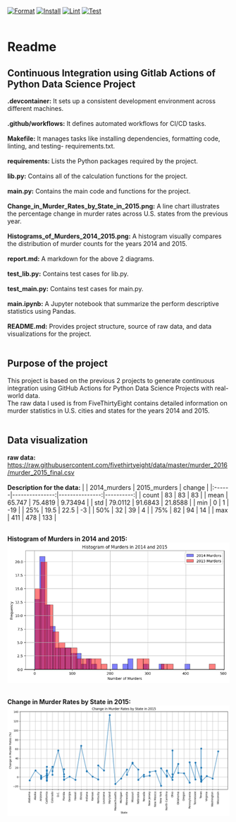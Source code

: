 [![Format](https://github.com/nogibjj/Cindy_Gao_Individual_Project_1/actions/workflows/format.yml/badge.svg)](https://github.com/nogibjj/Cindy_Gao_Individual_Project_1/actions/workflows/format.yml)
[![Install](https://github.com/nogibjj/Cindy_Gao_Individual_Project_1/actions/workflows/install.yml/badge.svg)](https://github.com/nogibjj/Cindy_Gao_Individual_Project_1/actions/workflows/install.yml)
[![Lint](https://github.com/nogibjj/Cindy_Gao_Individual_Project_1/actions/workflows/lint.yml/badge.svg)](https://github.com/nogibjj/Cindy_Gao_Individual_Project_1/actions/workflows/lint.yml)
[![Test](https://github.com/nogibjj/Cindy_Gao_Individual_Project_1/actions/workflows/test.yml/badge.svg)](https://github.com/nogibjj/Cindy_Gao_Individual_Project_1/actions/workflows/test.yml) <br><br>

# Readme
## Continuous Integration using Gitlab Actions of Python Data Science Project
__.devcontainer:__ It sets up a consistent development environment across different machines.<br><br>
__.github/workflows:__ It defines automated workflows for CI/CD tasks.<br><br>
__Makefile:__ It manages tasks like installing dependencies, formatting code, linting, and testing- requirements.txt.<br><br>
__requirements:__ Lists the Python packages required by the project.<br><br>
__lib.py:__ Contains all of the calculation functions for the project.<br><br>
__main.py:__ Contains the main code and functions for the project.<br><br>
__Change_in_Murder_Rates_by_State_in_2015.png:__ A line chart illustrates the percentage change in murder rates across U.S. states from the previous year. <br><br>
__Histograms_of_Murders_2014_2015.png:__ A histogram visually compares the distribution of murder counts for the years 2014 and 2015. <br><br>
__report.md:__ A markdown for the above 2 diagrams.<br><br>
__test_lib.py:__ Contains test cases for lib.py.<br><br>
__test_main.py:__ Contains test cases for main.py.<br><br>
__main.ipynb:__ A Jupyter notebook that summarize the perform descriptive statistics using Pandas.<br><br>
__README.md:__ Provides project structure, source of raw data, and data visualizations for the project.<br><br>

## Purpose of the project
This project is based on the previous 2 projects to generate continuous integration using GitHub Actions for Python Data Science Projects with real-world data.<br>
The raw data I used is from FiveThirtyEight contains detailed information on murder statistics in U.S. cities and states for the years 2014 and 2015. <br><br>

## Data visualization
__raw data:__ https://raw.githubusercontent.com/fivethirtyeight/data/master/murder_2016/murder_2015_final.csv <br><br>
__Description for the data:__
|       |   2014_murders |   2015_murders |    change |
|:------|---------------:|---------------:|----------:|
| count |        83      |        83      |  83       |
| mean  |        65.747  |        75.4819 |   9.73494 |
| std   |        79.0112 |        91.6843 |  21.8588  |
| min   |         0      |         1      | -19       |
| 25%   |        19.5    |        22.5    |  -3       |
| 50%   |        32      |        39      |   4       |
| 75%   |        82      |        94      |  14       |
| max   |       411      |       478      | 133       |<br><br>


__Histogram of Murders in 2014 and 2015:__
![Histogram](Histogram_of_Murders_2014_2015.png)<br><br>

__Change in Murder Rates by State in 2015:__
![Line Chart](Change_in_Murder_Rates_by_State_in_2015.png)







